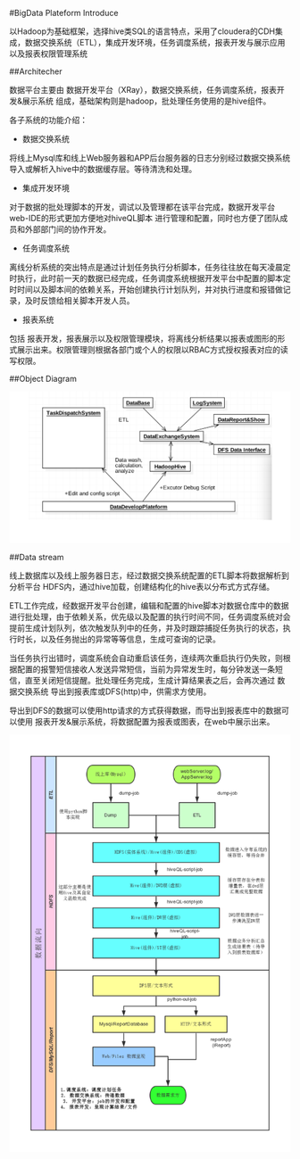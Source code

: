 #BigData Plateform Introduce

以Hadoop为基础框架，选择hive类SQL的语言特点，采用了cloudera的CDH集成，数据交换系统（ETL），集成开发环境，任务调度系统，报表开发与展示应用以及报表权限管理系统

##Architecher

数据平台主要由 数据开发平台（XRay），数据交换系统，任务调度系统，报表开发&展示系统 组成，基础架构则是hadoop，批处理任务使用的是hive组件。

各子系统的功能介绍：

*	数据交换系统

将线上Mysql库和线上Web服务器和APP后台服务器的日志分别经过数据交换系统导入或解析入hive中的数据缓存层。等待清洗和处理。

*	集成开发环境

对于数据的批处理脚本的开发，调试以及管理都在该平台完成，数据开发平台web-IDE的形式更加方便地对hiveQL脚本 进行管理和配置，同时也方便了团队成员和外部部门间的协作开发。

*	任务调度系统

离线分析系统的突出特点是通过计划任务执行分析脚本，任务往往放在每天凌晨定时执行，此时前一天的数据已经完成，任务调度系统根据开发平台中配置的脚本定时时间以及脚本间的依赖关系，开始创建执行计划队列，并对执行进度和报错做记录，及时反馈给相关脚本开发人员。

*	报表系统

包括 报表开发，报表展示以及权限管理模块，将离线分析结果以报表或图形的形式展示出来。权限管理则根据各部门或个人的权限以RBAC方式授权报表对应的读写权限。

##Object Diagram

![module](Module.png)

##Data stream

线上数据库以及线上服务器日志，经过数据交换系统配置的ETL脚本将数据解析到分析平台 HDFS内，通过hive加载，创建结构化的hive表以分布式方式存储。

ETL工作完成，经数据开发平台创建，编辑和配置的hive脚本对数据仓库中的数据进行批处理，由于依赖关系，优先级以及配置的执行时间不同，任务调度系统对会提前生成计划队列，依次触发队列中的任务，并及时跟踪捕捉任务执行的状态，执行时长，以及任务抛出的异常等等信息，生成可查询的记录。

当任务执行出错时，调度系统会自动重启该任务，连续两次重启执行仍失败，则根据配置的报警短信接收人发送异常短信，当前为异常发生时，每分钟发送一条短信，直至关闭短信提醒。批处理任务完成，生成计算结果表之后，会再次通过 数据交换系统 导出到报表库或DFS(http)中，供需求方使用。

导出到DFS的数据可以使用http请求的方式获得数据，而导出到报表库中的数据可以使用 报表开发&展示系统，将数据配置为报表或图表，在web中展示出来。

![stream](DataStream.png)


